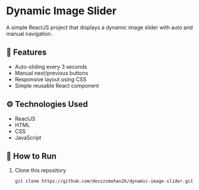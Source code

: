 # Dynamic Image Slider

A simple ReactJS project that displays a dynamic image slider with auto and manual navigation.

## 🧠 Features
- Auto-sliding every 3 seconds
- Manual next/previous buttons
- Responsive layout using CSS
- Simple reusable React component

## ⚙ Technologies Used
- ReactJS
- HTML
- CSS
- JavaScript

## 🚀 How to Run
1. Clone this repository  
   ```bash
   git clone https://github.com/devzzzmohan2k/dynamic-image-slider.git
   